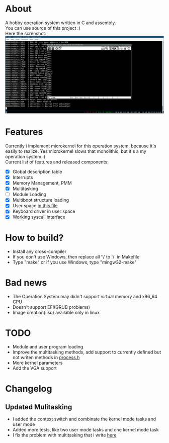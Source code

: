 # About
A hobby operation system written in C and assembly.<br>
You can use source of this project :)<br>
Here the screnshot:<br>
![alt text](screenshot.png)
# Features
Currently i implement microkernel for this operation system, because it's easily to realize. Yes microkernel slows that monolithic, but it's a my operation system :)<br>
Current list of features and released components:
- [x] Global description table
- [x] Interrupts
- [x] Memory Management, PMM
- [x] Multitasking
- [ ] Module Loading
- [x] Multiboot structure loading
- [x] User space [in this file](arch/x86/gdtfl.asm)
- [x] Keyboard driver in user space
- [x] Working syscall interface

# How to build?
- Install any cross-compiler
- If you don't use Windows, then replace all '\\' to '/' in Makefile
- Type "make" or if you use Windows, type "mingw32-make"
# Bad news
- The Operation System may didn't support virtual memory and x86_64 CPU
- Doesn't support EFI(GRUB problems)
- Image creation(.iso) available only in linux
# TODO
- Module and user program loading
- Improve the multitasking methods, add support to currently defined but not writen methods in [process.h](inc/process.h)
- More kernel parameters
- Add the VGA support
# Changelog
## Updated Mulitasking
- I added the context switch and combinate the kernel mode tasks and user mode
- Added more tests, like two user mode tasks and one kernel mode task
- I fix the problem with multitasking that i write [here](https://forum.osdev.org/viewtopic.php?f=1&t=56362)  